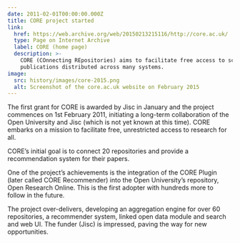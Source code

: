 ```yaml
---
date: 2011-02-01T00:00:00.000Z
title: CORE project started
link:
  href: https://web.archive.org/web/20150213215116/http://core.ac.uk/
  type: Page on Internet Archive
  label: CORE (home page)
  description: >-
    CORE (COnnecting REpositories) aims to facilitate free access to scholarly 
    publications distributed across many systems.
image:
  src: history/images/core-2015.png
  alt: Screenshot of the core.ac.uk website on February 2015
---
```

The first grant for CORE is awarded by Jisc in January and the project commences on 1st February 2011, initiating a long-term collaboration of the Open University and Jisc (which is not yet known at this time). CORE embarks on a mission to facilitate free, unrestricted access to research for all. 

CORE’s initial goal is to connect 20 repositories and provide a recommendation system for their papers. 

One of the project’s achievements is the integration of the CORE Plugin (later called CORE Recommender) into the Open University’s repository, Open Research Online. This is the first adopter with hundreds more to follow in the future. 

The project over-delivers, developing an aggregation engine for over 60 repositories, a recommender system, linked open data module and search and web UI. The funder (Jisc) is impressed, paving the way for new opportunities.
